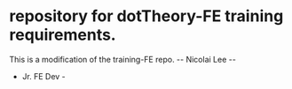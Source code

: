 # repository for dotTheory-FE training requirements. 
This is a modification of the training-FE repo.
 -- Nicolai Lee -- 
  - Jr. FE Dev - 
